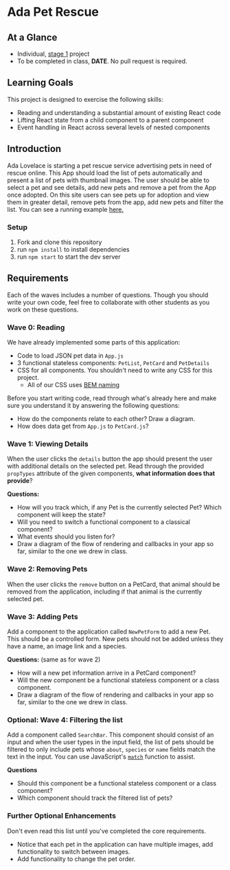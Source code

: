 # Ada Pet Rescue

## At a Glance

- Individual, [stage 1](https://github.com/Ada-Developers-Academy/pedagogy/blob/master/rule-of-three.md#stage-1) project
- To be completed in class, **DATE**. No pull request is required.

## Learning Goals

This project is designed to exercise the following skills:

- Reading and understanding a substantial amount of existing React code
- Lifting React state from a child component to a parent component
- Event handling in React across several levels of nested components

## Introduction

Ada Lovelace is starting a pet rescue service advertising pets in need of rescue online.  This App should load the list of pets automatically and present a list of pets with thumbnail images.  The user should be able to select a pet and see details, add new pets and remove a pet from the App once adopted.  On this site users can see pets up for adoption and view them in greater detail, remove pets from the app, add new pets and filter the list.  You can see a running example [here.](https://cheezitman.github.io/ada-pets-react/)

### Setup

1. Fork and clone this repository
2. run `npm install` to install dependencies
3. run `npm start` to start the dev server

## Requirements

Each of the waves includes a number of questions. Though you should write your own code, feel free to collaborate with other students as you work on these questions.

### Wave 0: Reading

We have already implemented some parts of this application:

- Code to load JSON pet data in `App.js`
- 3 functional stateless components: `PetList`, `PetCard` and `PetDetails`
- CSS for all components. You shouldn't need to write any CSS for this project.
  - All of our CSS uses [BEM naming](http://getbem.com/naming/)

Before you start writing code, read through what's already here and make sure you understand it by answering the following questions:

- How do the components relate to each other? Draw a diagram.
- How does data get from `App.js` to `PetCard.js`?

### Wave 1: Viewing Details

When the user clicks the `details` button the app should present the user with additional details on the selected pet.  Read through the provided `propTypes` attribute of the given components, **what information does that provide**?

**Questions:**
- How will you track which, if any Pet is the currently selected Pet?  Which component will keep the state?
- Will you need to switch a functional component to a classical component?
- What events should you listen for?
- Draw a diagram of the flow of rendering and callbacks in your app so far, similar to the one we drew in class.

### Wave 2: Removing Pets

When the user clicks the `remove` button on a PetCard, that animal should be removed from the application, including if that animal is the currently selected pet.  

### Wave 3: Adding Pets

Add a component to the application called `NewPetForm` to add a new Pet.  This should be a controlled form.  New pets should not be added unless they have a name, an image link and a species.  

**Questions:** (same as for wave 2)

- How will a new pet information arrive in a PetCard component?  
- Will the new component be a functional stateless component or a class component.
- Draw a diagram of the flow of rendering and callbacks in your app so far, similar to the one we drew in class.

### Optional: Wave 4:  Filtering the list

Add a component called `SearchBar`.  This component should consist of an input and when the user types in the input field, the list of pets should be filtered to only include pets whose `about`, `species` or `name` fields match the text in the input.  You can use JavaScript's [`match`](https://codeburst.io/an-introduction-to-regular-expressions-regex-in-javascript-1d3559e7ac9a) function to assist.  

**Questions**

- Should this component be a functional stateless component or a class component?
- Which component should track the filtered list of pets?  

### Further Optional Enhancements

Don't even read this list until you've completed the core requirements.

- Notice that each pet in the application can have multiple images, add functionality to switch between images.  
- Add functionality to change the pet order.  
